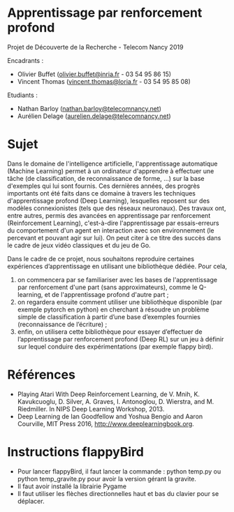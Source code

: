 # Apprentissage par renforcement profond 

Projet de Découverte de la Recherche - Telecom Nancy 2019

Encadrants :

- Olivier Buffet (olivier.buffet@inria.fr - 03 54 95 86 15)
- Vincent Thomas (vincent.thomas@loria.fr - 03 54 95 85 08)

Etudiants :

- Nathan Barloy (nathan.barloy@telecomnancy.net)
- Aurélien Delage (aurelien.delage@telecomnancy.net)

# Sujet

Dans le domaine de l'intelligence artificielle, l'apprentissage automatique (Machine Learning) permet à un ordinateur d'apprendre à effectuer une tâche (de classification, de reconnaissance de forme, ...) sur la base d'exemples qui lui sont fournis. Ces dernières années, des progrès importants ont été faits dans ce domaine à travers les techniques d'apprentissage profond (Deep Learning), lesquelles reposent sur des modèles connexionistes (tels que des réseaux neuronaux). Des travaux ont, entre autres, permis des avancées en apprentissage par renforcement (Reinforcement Learning), c'est-à-dire l'apprentissage par essais-erreurs du comportement d'un agent en interaction avec son environnement (le percevant et pouvant agir sur lui).  On peut citer à ce titre des succès dans le cadre de jeux vidéo classiques et du jeu de Go.

Dans le cadre de ce projet, nous souhaitons reproduire certaines expériences d’apprentissage en utilisant une bibliothèque dédiée. Pour cela,

1. on commencera par se familiariser avec les bases de l'apprentissage par renforcement d'une part (sans approximateurs), comme le Q-learning, et de l'apprentissage profond d'autre part ;
2. on regardera ensuite comment utiliser une bibliothèque disponible (par exemple pytorch en python) en cherchant à résoudre un problème simple de classification à partir d’une base d’exemples fournies (reconnaissance de l’écriture) ;
3. enfin, on utilisera cette bibliothèque pour essayer d’effectuer de l’apprentissage par renforcement  profond (Deep RL) sur un jeu à définir sur lequel conduire des expérimentations (par exemple flappy bird).


# Références

 - Playing Atari With Deep Reinforcement Learning, de V. Mnih, K. Kavukcuoglu, D. Silver, A. Graves, I. Antonoglou, D. Wierstra, and M. Riedmiller. In NIPS Deep Learning Workshop, 2013.
 -  Deep Learning de Ian Goodfellow and Yoshua Bengio and Aaron Courville, MIT Press 2016, http://www.deeplearningbook.org.

# Instructions flappyBird

 - Pour lancer flappyBird, il faut lancer la commande : python temp.py ou python temp_gravite.py pour avoir la version gérant la gravite.
 - Il faut avoir installé la librairie Pygame
 - Il faut utiliser les flèches directionnelles haut et bas du clavier pour se déplacer.
